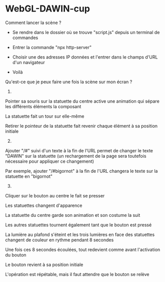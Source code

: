 # WebGL-DAWIN-cup

Comment lancer la scène ?

- Se rendre dans le dossier où se trouve "script.js" depuis un terminal de commandes

- Entrer la commande "npx http-server"

- Choisir une des adresses IP données et l'entrer dans le champs d'URL d'un navigateur

- Voilà


Qu'est-ce que je peux faire une fois la scène sur mon écran ?

1)
Pointer sa souris sur la statuette du centre active une animation qui sépare les différents éléments la composant

La statuette fait un tour sur elle-même

Retirer le pointeur de la statuette fait revenir chaque élément à sa position initiale

2)
Ajouter "/#" suivi d'un texte à la fin de l'URL permet de changer le texte "DAWIN" sur la statuette (un rechargement de la page sera toutefois nécessaire pour appliquer ce changement)

Par exemple, ajouter "/#bigornot" à la fin de l'URL changera le texte sur la statuette en "bigornot"

3)
Cliquer sur le bouton au centre le fait se presser

Les statuettes changent d'apparence

La statuette du centre garde son animation et son costume la suit

Les autres statuettes tournent également tant que le bouton est pressé

La lumière au plafond s'éteint et les trois lumières en face des statuettes changent de couleur en rythme pendant 8 secondes

Une fois ces 8 secondes écoulées, tout redevient comme avant l'activation du bouton

Le bouton revient à sa position initiale

L'opération est répétable, mais il faut attendre que le bouton se relève
